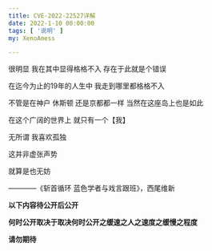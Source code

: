```yaml
---
title: CVE-2022-22527详解
date: 2022-1-10 00:00:00
tags: [ '说明' ]
my: XenoAmess

---
```


很明显 我在其中显得格格不入 存在于此就是个错误

在迄今为止的19年的人生中 我走到哪里都格格不入

不管是在神户 休斯顿 还是京都都一样 当然在这座岛上也是如此

在这个广阔的世界上 就只有一个【我】

无所谓 我喜欢孤独

这并非虚张声势

就算是也无妨

————《斩首循环 蓝色学者与戏言跟班》，西尾维新

<!--more-->

**以下内容待公开后公开**

**何时公开取决于取决何时公开之缓速之人之速度之缓慢之程度**

**请勿期待**
